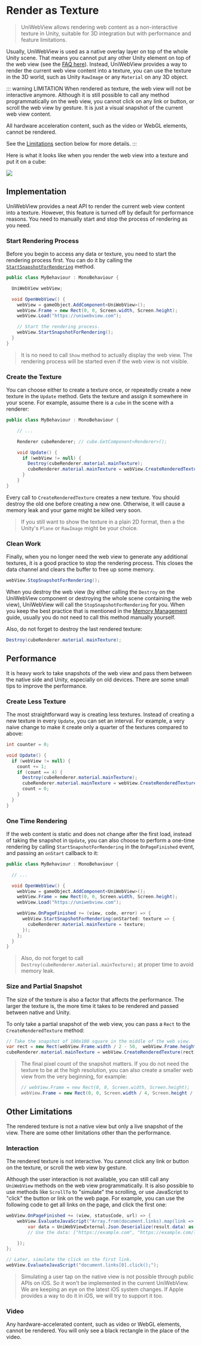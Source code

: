 # Render as Texture

> UniWebView allows rendering web content as a non-interactive texture in Unity, suitable for 3D integration but with performance and feature limitations.

Usually, UniWebView is used as a native overlay layer on top of the whole Unity scene. That means you cannot put any
other Unity element on top of the web view (see the [FAQ here](/guide/faq.html#can-i-put-some-unity-gui-object-above-of-uniwebview)).
Instead, UniWebView provides a way to render the current web view content into a texture, you can use the texture in the
3D world, such as Unity `RawImage` or any `Material` on any 3D object.

::: warning LIMITATION
When rendered as texture, the web view will not be interactive anymore. Although it is still possible to call any method
programmatically on the web view, you cannot click on any link or button, or scroll the web view by gesture. It is just
a visual snapshot of the current web view content.

All hardware acceleration content, such as the video or WebGL elements, cannot be rendered.

See the [Limitations](#other-limitations) section below for more details.
:::

Here is what it looks like when you render the web view into a texture and put it on a cube:

![](/images/webview-cube.png)

## Implementation

UniWebView provides a neat API to render the current web view content into a texture. However, this feature is turned off
by default for performance reasons. You need to manually start and stop the process of rendering as you need.

### Start Rendering Process

Before you begin to access any data or texture, you need to start the rendering process first. You can do it by calling the
[`StartSnapshotForRendering`](/api/#startsnapshotforrendering) method.

```csharp
public class MyBehaviour : MonoBehaviour {

  UniWebView webView;

  void OpenWebView() {
    webView = gameObject.AddComponent<UniWebView>();
    webView.Frame = new Rect(0, 0, Screen.width, Screen.height);
    webView.Load("https://uniwebview.com");

    // Start the rendering process.
    webView.StartSnapshotForRendering();
  }
}
```

> It is no need to call `Show` method to actually display the web view. The rendering process will be started even if
> the web view is not visible.

### Create the Texture

You can choose either to create a texture once, or repeatedly create a new texture in the `Update` method. Gets the
texture and assign it somewhere in your scene. For example, assume there is a `cube` in the scene with a renderer:

```csharp
public class MyBehaviour : MonoBehaviour {

    // ...

    Renderer cubeRenderer; // cube.GetComponent<Renderer>();

    void Update() {
      if (webView != null) {
        Destroy(cubeRenderer.material.mainTexture);
        cubeRenderer.material.mainTexture = webView.CreateRenderedTexture();
      }
    }
}
```

Every call to `CreateRenderedTexture` creates a new texture. You should destroy the old one before creating a new one.
Otherwise, it will cause a memory leak and your game might be killed very soon.

> If you still want to show the texture in a plain 2D format, then a the Unity's `Plane` or `RawImage` might be your
> choice.

### Clean Work

Finally, when you no longer need the web view to generate any additional textures, it is a good practice to stop the
rendering process. This closes the data channel and clears the buffer to free up some memory.

```csharp
webView.StopSnapshotForRendering();
```

When you destroy the web view (by either calling the `Destroy` on the UniWebView component or destroying the whole
scene containing the web view), UniWebView will call the `StopSnapshotForRendering` for you. When you keep the best
practice that is mentioned in the [Memory Management](./memory-management.md) guide, usually you do not need to call
this method manually yourself.

Also, do not forget to destroy the last rendered texture:

```csharp
Destroy(cubeRenderer.material.mainTexture);
```

## Performance

It is heavy work to take snapshots of the web view and pass them between the native side and Unity, especially on
old devices. There are some small tips to improve the performance.

### Create Less Texture

The most straightforward way is creating less textures. Instead of creating a new texture in every `Update`, you can
set an interval. For example, a very naive change to make it create only a quarter of the textures compared to above:

```csharp
int counter = 0;

void Update() {
  if (webView != null) {
    count += 1;
    if (count == 4) {
      Destroy(cubeRenderer.material.mainTexture);
      cubeRenderer.material.mainTexture = webView.CreateRenderedTexture();
      count = 0;
    }
  }
}
```

### One Time Rendering

If the web content is static and does not change after the first load, instead of taking the snapshot in `Update`, you
can also choose to perform a one-time rendering by calling `StartSnapshotForRendering` in the `OnPageFinished`
event, and passing an `onStart` callback to it:

```csharp
public class MyBehaviour : MonoBehaviour {

  // ...

  void OpenWebView() {
    webView = gameObject.AddComponent<UniWebView>();
    webView.Frame = new Rect(0, 0, Screen.width, Screen.height);
    webView.Load("https://uniwebview.com");

    webView.OnPageFinished += (view, code, error) => {
      webView.StartSnapshotForRendering(onStarted: texture => {
        cubeRenderer.material.mainTexture = texture;
      });
    };
  }
}
```

> Also, do not forget to call `Destroy(cubeRenderer.material.mainTexture);` at proper time to avoid memory leak.

### Size and Partial Snapshot

The size of the texture is also a factor that affects the performance. The larger the texture is, the more time it takes
to be rendered and passed between native and Unity.

To only take a partial snapshot of the web view, you can pass a `Rect` to the `CreateRenderedTexture` method:

```csharp
// Take the snapshot of 100x100 square in the middle of the web view.
var rect = new Rect(webView.Frame.width / 2 - 50,  webView.Frame.height / 2 - 50, 100, 100);
cubeRenderer.material.mainTexture = webView.CreateRenderedTexture(rect);
```

> The final pixel count of the snapshot matters. If you do not need the texture to be at the high resolution, you can
> also create a smaller web view from the very beginning, for example:
>
> ```csharp
> // webView.Frame = new Rect(0, 0, Screen.width, Screen.height);
> webView.Frame = new Rect(0, 0, Screen.width / 4, Screen.height / 4);
> ```

## Other Limitations

The rendered texture is not a native view but only a live snapshot of the view. There are some other limitations other
than the performance.

### Interaction

The rendered texture is not interactive. You cannot click any link or button on the texture, or scroll the web view
by gesture.

Although the user interaction is not available, you can still call any `UniWebView` methods on the web view
programmatically. It is also possible to use methods like `ScrollTo` to "simulate" the scrolling, or use JavaScript to
"click" the button or link on the web page. For example, you can use the following code to get all links on the page,
and click the first one:

```csharp
webView.OnPageFinished += (view, statusCode, url) => {
    webView.EvaluateJavaScript("Array.from(document.links).map(link => link.href);", result => {
        var data = UniWebViewExternal.Json.Deserialize(result.data) as List<object>;
        // Use the data: ["https://example.com", "https://example.com/link1", ...]

    });
};

// Later, simulate the click on the first link.
webView.EvaluateJavaScript("document.links[0].click();");
```

> Simulating a user tap on the native view is not possible through public APIs on iOS. So it won't be implemented in
> the current UniWebView. We are keeping an eye on the latest iOS system changes. If Apple provides a way to do it in
> iOS, we will try to support it too.

### Video

Any hardware-accelerated content, such as video or WebGL elements, cannot be rendered. You will only see a black
rectangle in the place of the video.

